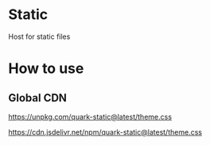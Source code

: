 # Static
Host for static files

# How to use
## Global CDN

https://unpkg.com/quark-static@latest/theme.css

https://cdn.jsdelivr.net/npm/quark-static@latest/theme.css
